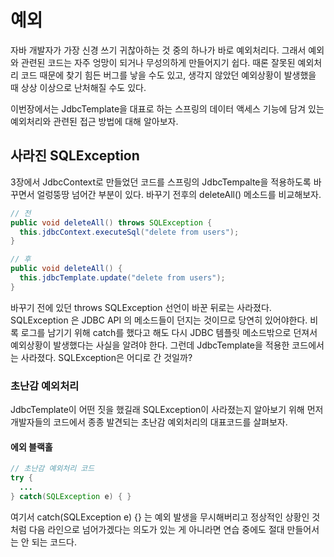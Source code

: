 # 예외
자바 개발자가 가장 신경 쓰기 귀찮아하는 것 중의 하나가 바로 예외처리다. 그래서 예외와 관련된 코드는 자주 엉망이 되거나 무성의하게 만들어지기 쉽다. 때론 잘못된 예외처리 코드 때문에 찾기 힘든 버그를 낳을 수도 있고, 생각지 않았던 예외상황이 발생했을 때 상상 이상으로 난처해질 수도 있다.

이번장에서는 JdbcTemplate을 대표로 하는 스프링의 데이터 액세스 기능에 담겨 있는 예외처리와 관련된 접근 방법에 대해 알아보자.

## 사라진 SQLException
3장에서 JdbcContext로 만들었던 코드를 스프링의 JdbcTempalte을 적용하도록 바꾸면서 얼렁뚱땅 넘어간 부분이 있다. 바꾸기 전후의 deleteAll() 메소드를 비교해보자.

~~~java
// 전
public void deleteAll() throws SQLException {
  this.jdbcContext.executeSql("delete from users");
}

// 후
public void deleteAll() {
  this.jdbcTemplate.update("delete from users");
}
~~~
바꾸기 전에 있던 throws SQLException 선언이 바꾼 뒤로는 사라졌다. SQLException 은 JDBC API 의 메소드들이 던지는 것이므로 당연히 있어야한다. 비록 로그를 남기기 위해 catch를 했다고 해도 다시 JDBC 템플릿 메소드밖으로 던져서 예외상황이 발생했다는 사실을 알려야 한다. 그런데 JdbcTemplate을 적용한 코드에서는 사라졌다. SQLException은 어디로 간 것일까?

### 초난감 예외처리
JdbcTemplate이 어떤 짓을 했길래 SQLException이 사라졌는지 알아보기 위해 먼저 개발자들의 코드에서 종종 발견되는 초난감 예외처리의 대표코드를 살펴보자.

#### 에외 블랙홀
~~~ java
// 초난감 예외처리 코드
try {
  ...
} catch(SQLException e) { }
~~~
여기서 catch(SQLException e) {} 는 예외 발생을 무시해버리고 정상적인 상황인 것처럼 다음 라인으로 넘어가겠다는 의도가 있는 게 아니라면 연습 중에도 절대 만들어서는 안 되는 코드다.
